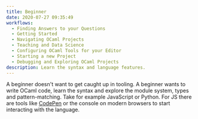 ```yaml
---
title: Beginner
date: 2020-07-27 09:35:49
workflows:
  - Finding Answers to your Questions
  - Getting Started
  - Navigating OCaml Projects
  - Teaching and Data Science
  - Configuring OCaml Tools for your Editor
  - Starting a new Project
  - Debugging and Exploring OCaml Projects
description: Learn the syntax and language features.
---
```


A beginner doesn't want to get caught up in tooling. A beginner wants to write OCaml code, learn the syntax and explore the module system, types and pattern-matching. Take for example JavaScript or Python. For JS there are tools like [CodePen](https://codepen.io/) or the console on modern browsers to start interacting with the language.